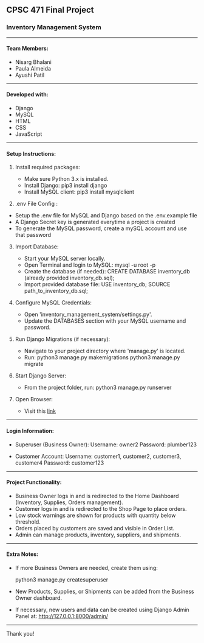 ## CPSC 471 Final Project
### Inventory Management System
---------------------------------------

#### Team Members:
- Nisarg Bhalani
- Paula Almeida
- Ayushi Patil

---------------------------------------

#### Developed with:
- Django
- MySQL
- HTML
- CSS
- JavaScript

---------------------------------------
#### Setup Instructions:

1. Install required packages:
   - Make sure Python 3.x is installed.
   - Install Django:
     pip3 install django
   - Install MySQL client:
     pip3 install mysqlclient

2. .env File Config :
  - Setup the .env file for MySQL and Django based on the .env.example file
  - A Django Secret key is generated everytime a project is created
  - To generate the MySQL password, create a mySQL account and use that password


3. Import Database:
   - Start your MySQL server locally.
   - Open Terminal and login to MySQL:
     mysql -u root -p
   - Create the database (if needed):
     CREATE DATABASE inventory_db (already provided inventory_db.sql);
   - Import provided database file:
     USE inventory_db;
     SOURCE path_to_inventory_db.sql;

4. Configure MySQL Credentials:
   - Open 'inventory_management_system/settings.py'.
   - Update the DATABASES section with your MySQL username and password.

5. Run Django Migrations (if necessary):
   - Navigate to your project directory where 'manage.py' is located.
   - Run:
     python3 manage.py makemigrations
     python3 manage.py migrate

6. Start Django Server:
   - From the project folder, run:
     python3 manage.py runserver

7. Open Browser:
   - Visit this [link](http://127.0.0.1:8000/)

---------------------------------------
#### Login Information:

- Superuser (Business Owner):
  Username: owner2
  Password: plumber123

- Customer Account:
  Username: customer1, customer2, customer3, customer4
  Password: customer123

---------------------------------------
#### Project Functionality:

- Business Owner logs in and is redirected to the Home Dashboard (Inventory, Supplies, Orders management).
- Customer logs in and is redirected to the Shop Page to place orders.
- Low stock warnings are shown for products with quantity below threshold.
- Orders placed by customers are saved and visible in Order List.
- Admin can manage products, inventory, suppliers, and shipments.

---------------------------------------
#### Extra Notes:

- If more Business Owners are needed, create them using:

  python3 manage.py createsuperuser

- New Products, Supplies, or Shipments can be added from the Business Owner dashboard.
- If necessary, new users and data can be created using Django Admin Panel at:
  http://127.0.0.1:8000/admin/
  
---------------------------------------
Thank you!


